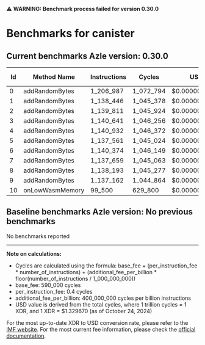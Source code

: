 ⚠️ **WARNING: Benchmark process failed for version 0.30.0**

# Benchmarks for canister

## Current benchmarks Azle version: 0.30.0

| Id  | Method Name     | Instructions | Cycles    | USD           | USD/Million Calls |
| --- | --------------- | ------------ | --------- | ------------- | ----------------- |
| 0   | addRandomBytes  | 1_206_987    | 1_072_794 | $0.0000014265 | $1.42             |
| 1   | addRandomBytes  | 1_138_446    | 1_045_378 | $0.0000013900 | $1.39             |
| 2   | addRandomBytes  | 1_139_811    | 1_045_924 | $0.0000013907 | $1.39             |
| 3   | addRandomBytes  | 1_140_641    | 1_046_256 | $0.0000013912 | $1.39             |
| 4   | addRandomBytes  | 1_140_932    | 1_046_372 | $0.0000013913 | $1.39             |
| 5   | addRandomBytes  | 1_137_561    | 1_045_024 | $0.0000013895 | $1.38             |
| 6   | addRandomBytes  | 1_140_374    | 1_046_149 | $0.0000013910 | $1.39             |
| 7   | addRandomBytes  | 1_137_659    | 1_045_063 | $0.0000013896 | $1.38             |
| 8   | addRandomBytes  | 1_138_193    | 1_045_277 | $0.0000013899 | $1.38             |
| 9   | addRandomBytes  | 1_137_162    | 1_044_864 | $0.0000013893 | $1.38             |
| 10  | onLowWasmMemory | 99_500       | 629_800   | $0.0000008374 | $0.83             |

## Baseline benchmarks Azle version: No previous benchmarks

No benchmarks reported

---

**Note on calculations:**

- Cycles are calculated using the formula: base_fee + (per_instruction_fee \* number_of_instructions) + (additional_fee_per_billion \* floor(number_of_instructions / 1_000_000_000))
- base_fee: 590_000 cycles
- per_instruction_fee: 0.4 cycles
- additional_fee_per_billion: 400_000_000 cycles per billion instructions
- USD value is derived from the total cycles, where 1 trillion cycles = 1 XDR, and 1 XDR = $1.329670 (as of October 24, 2024)

For the most up-to-date XDR to USD conversion rate, please refer to the [IMF website](https://www.imf.org/external/np/fin/data/rms_sdrv.aspx).
For the most current fee information, please check the [official documentation](https://internetcomputer.org/docs/current/developer-docs/gas-cost#execution).

